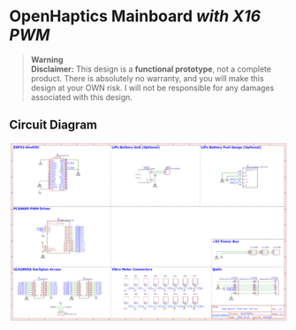 # OpenHaptics Mainboard *with X16 PWM*

> **Warning**  
> **Disclaimer:** This design is a **functional prototype**, not a complete product. There is absolutely no warranty, and you will make this design at your OWN risk. I will not be responsible for any damages associated with this design.

## Circuit Diagram

![Ciruit](./schematic.png)
